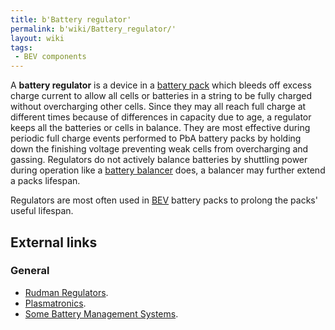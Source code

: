 ```yaml
---
title: b'Battery regulator'
permalink: b'wiki/Battery_regulator/'
layout: wiki
tags:
 - BEV components
---
```


A **battery regulator** is a device in a [battery
pack](battery_pack "wikilink") which bleeds off excess charge current to
allow all cells or batteries in a string to be fully charged without
overcharging other cells. Since they may all reach full charge at
different times because of differences in capacity due to age, a
regulator keeps all the batteries or cells in balance. They are most
effective during periodic full charge events performed to PbA battery
packs by holding down the finishing voltage preventing weak cells from
overcharging and gassing. Regulators do not actively balance batteries
by shuttling power during operation like a [battery
balancer](battery_balancer "wikilink") does, a balancer may further
extend a packs lifespan.

Regulators are most often used in
[BEV](battery_electric_vehicle "wikilink") battery packs to prolong the
packs' useful lifespan.

External links
--------------

### General

-   [Rudman Regulators](http://www.manzanitamicro.com/parts.htm).
-   [Plasmatronics](http://www.plasmatronics.com.au).
-   [Some Battery Management
    Systems](http://enviromotors.com/wiki/index.php/Sparrow/BMS).

